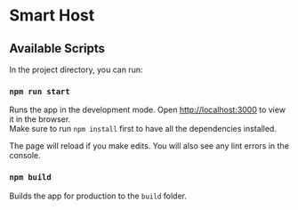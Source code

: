 # Smart Host

## Available Scripts

In the project directory, you can run:

### `npm run start`
Runs the app in the development mode.
Open [http://localhost:3000](http://localhost:3000) to view it in the browser.\
Make sure to run `npm install` first to have all the dependencies installed.

The page will reload if you make edits.
You will also see any lint errors in the console.

### `npm build`

Builds the app for production to the `build` folder.
